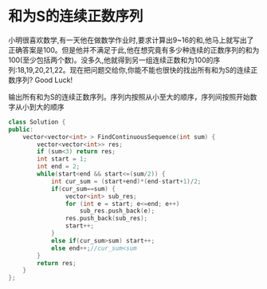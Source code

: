 # 和为S的连续正数序列

小明很喜欢数学,有一天他在做数学作业时,要求计算出9~16的和,他马上就写出了正确答案是100。但是他并不满足于此,他在想究竟有多少种连续的正数序列的和为100(至少包括两个数)。没多久,他就得到另一组连续正数和为100的序列:18,19,20,21,22。现在把问题交给你,你能不能也很快的找出所有和为S的连续正数序列? Good Luck!

输出所有和为S的连续正数序列。序列内按照从小至大的顺序，序列间按照开始数字从小到大的顺序

```cpp
class Solution {
public:
    vector<vector<int> > FindContinuousSequence(int sum) {
        vector<vector<int>> res;
        if (sum<3) return res;
        int start = 1;
        int end = 2;
        while(start<end && start<=(sum/2)) {
            int cur_sum = (start+end)*(end-start+1)/2;
            if(cur_sum==sum) {
                vector<int> sub_res;
                for (int e = start; e<=end; e++)
                    sub_res.push_back(e);
                res.push_back(sub_res);
                start++;
            }
            else if(cur_sum>sum) start++;
            else end++;//cur_sum<sum
        }
        return res;
    }
};
```
